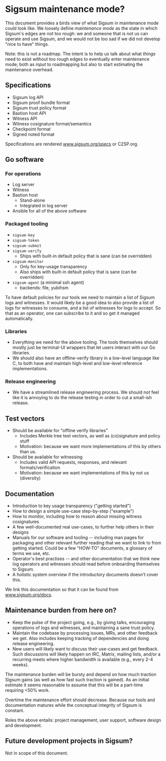 # Sigsum maintenance mode?

This document provides a birds view of what Sigsum in maintenance mode could
look like.  We loosely define _maintenance mode_ as the state in which Sigsum's
edges are not too rough: we and someone that is not us can operate and use
Sigsum, and we would not be too sad if we did not develop "nice to have" things.

Note: this is not a roadmap.  The intent is to help us talk about what *things*
need to exist without too rough edges to eventually enter maintenance mode; both
as *input* to roadmapping but also to start estimating the maintenance overhead.

## Specifications

- Sigsum log API
- Sigsum proof bundle format
- Sigsum trust policy format
- Bastion host API
- Witness API
- Witness cosignature format/semantics
- Checkpoint format
- Signed noted format

Specifications are rendered www.sigsum.org/specs or C2SP.org.

## Go software

### For operations

- Log server
- Witness 
- Bastion host
  - Stand-alone
  - Integrated in log server
- Ansible for all of the above software

### Packaged tooling

- `sigsum-key`
- `sigsum-token`
- `sigsum-submit`
- `sigsum-verify`
  - Ships with built-in default policy that is sane (can be overridden)
- `sigsum-monitor`
  - Only for key-usage transparency
  - Also ships with built-in default policy that is sane (can be overridden)
- `sigsum-agent` (a minimal ssh agent)
  - backends: file, yubihsm

To have default policies for our tools we need to maintain a list of Sigsum logs
and witnesses.  It would likely be a good idea to also provide a list of logs
for witnesses to consume, and a list of witnesses for logs to accept.  So that
as an operator, one can subscribe to it and so get it managed automatically.

### Libraries

- Everything we need for the above tooling.  The tools themselves should mostly
  just be terminal-UI wrappers that let users interact with our Go libraries.
- We should also have an offline-verify library in a low-level language like C,
  to both have and maintain high-level and low-level reference implementations.

### Release engineering

- We have a streamlined release engineering process.  We should not feel like it
  is annoying to do the release testing in order to cut a small-ish release.

## Test vectors

- Should be available for "offline verify libraries"
  - Includes Merkle tree test vectors, as well as (co)signature and policy stuff
  - Motivation: because we want more implementations of this by others than us.
- Should be available for witnessing
  - Includes valid API requests, responses, and relevant formats/verification
  - Motivation: because we want implementations of this by not us (diversity)

## Documentation

- Introduction to key usage transparency ("getting started")
- How to design a simple use-case step-by-step ("example")
- How to monitor, including how to reason about missing witness cosignatures
- A few well-documented real use-cases, to further help others in their designs
- Manuals for our software and tooling -- including man pages for packaging and
  other relevant further reading that we want to link to from getting started.
  Could be a few "HOW-TO" documents, a glossary of terms we use, etc.
- Operator's best practises -- and other documentation that we think new log
  operators and witnesses should read before onboarding themselves to Sigsum.
- A holistic system overview if the introductory documents doesn't cover this.

We link this documentation so that it can be found from www.sigsum.org/docs.

## Maintenance burden from here on?

- Keep the pulse of the project going, e.g., by giving talks, encouraging
  operations of logs and witnesses, and maintaining a sane trust policy.
- Maintain the codebase by processing issues, MRs, and other feedback we get.
  Also includes keeping tracking of dependencies and doing release engineering.
- New users will likely want to discuss their use-cases and get feedback.  Such
  discussions will likely happen on IRC, Matrix, mailing lists, and/or a
  recurring meets where higher bandwidth is available (e.g., every 2-4 weeks).

The maintenance burden will be bursty and depend on how much traction Sigsum
gains (as well as how fast such traction is gained).  As an initial estimate it
seems reasonable to assume that this will be a part-time requiring <50% work.

Overtime the maintenance effort should decrease.  Because our tools and
documentation matures while the conceptual integrity of Sigsum is constant.

Roles the above entails: project management, user support, software design and
development.

## Future development projects in Sigsum?

Not in scope of this document.
